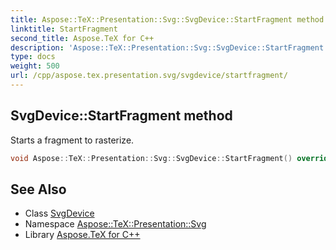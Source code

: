 ```yaml
---
title: Aspose::TeX::Presentation::Svg::SvgDevice::StartFragment method
linktitle: StartFragment
second_title: Aspose.TeX for C++
description: 'Aspose::TeX::Presentation::Svg::SvgDevice::StartFragment method. Starts a fragment to rasterize in C++.'
type: docs
weight: 500
url: /cpp/aspose.tex.presentation.svg/svgdevice/startfragment/
---
```

## SvgDevice::StartFragment method


Starts a fragment to rasterize.

```cpp
void Aspose::TeX::Presentation::Svg::SvgDevice::StartFragment() override
```

## See Also

* Class [SvgDevice](../)
* Namespace [Aspose::TeX::Presentation::Svg](../../)
* Library [Aspose.TeX for C++](../../../)
